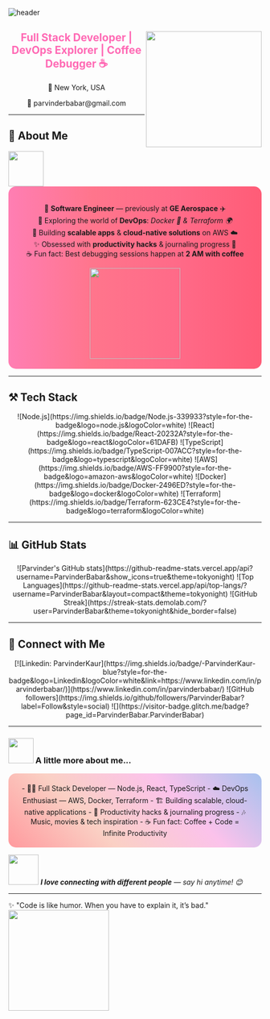 ![header](https://capsule-render.vercel.app/api?type=waving&color=gradient&height=200&section=header&text=✨%20Hi,%20I'm%20Parvinder%20Kaur!%20✨&fontSize=40&fontAlignY=35&animation=twinkling)

<div align="center">
  
  <img align='right' src="https://media0.giphy.com/media/v1.Y2lkPWVjZjA1ZTQ3ajU5azh0bmJiaGE0bzAxeGJ1bDVhdWZ1Yzdoc3ZwZWdyNnBjMjF0cyZlcD12MV9naWZzX3JlbGF0ZWQmY3Q9Zw/GB6qkAvTyB1r8sOPuS/giphy.webp" width="230">
  <h2 style="color: #ff69b4;">Full Stack Developer | DevOps Explorer | Coffee Debugger ☕</h2>
  <p>📍 New York, USA</p>
  <p>📧 parvinderbabar@gmail.com</p>
</div>

---

## 🌟 About Me  
<img src="https://media.giphy.com/media/12oufCB0MyZ1Go/giphy.gif" width="70">

<div align="center" style="background: linear-gradient(to right, #ff7eb3, #ff758c, #ff6a88, #ff5c77); padding: 20px; border-radius: 15px;">
  
💼 **Software Engineer** — previously at **GE Aerospace** ✈️  
🌱 Exploring the world of **DevOps**: *Docker 🐳 & Terraform 🌍*  
🚀 Building **scalable apps** & **cloud-native solutions** on AWS ☁️  
✨ Obsessed with **productivity hacks** & journaling progress 📓  
☕ Fun fact: Best debugging sessions happen at **2 AM with coffee**  

<img src="https://media.giphy.com/media/xT9IgzoKnwFNmISR8I/giphy.gif" width="180">
</div>

---

## ⚒️ Tech Stack  
<div align="center">
![Node.js](https://img.shields.io/badge/Node.js-339933?style=for-the-badge&logo=node.js&logoColor=white)  
![React](https://img.shields.io/badge/React-20232A?style=for-the-badge&logo=react&logoColor=61DAFB)  
![TypeScript](https://img.shields.io/badge/TypeScript-007ACC?style=for-the-badge&logo=typescript&logoColor=white)  
![AWS](https://img.shields.io/badge/AWS-FF9900?style=for-the-badge&logo=amazon-aws&logoColor=white)  
![Docker](https://img.shields.io/badge/Docker-2496ED?style=for-the-badge&logo=docker&logoColor=white)  
![Terraform](https://img.shields.io/badge/Terraform-623CE4?style=for-the-badge&logo=terraform&logoColor=white)  
</div>

---

## 📊 GitHub Stats  
<div align="center">
![Parvinder's GitHub stats](https://github-readme-stats.vercel.app/api?username=ParvinderBabar&show_icons=true&theme=tokyonight)  
![Top Languages](https://github-readme-stats.vercel.app/api/top-langs/?username=ParvinderBabar&layout=compact&theme=tokyonight)  
![GitHub Streak](https://streak-stats.demolab.com/?user=ParvinderBabar&theme=tokyonight&hide_border=false)  
</div>

---

## 🔗 Connect with Me  
<div align="center">
[![Linkedin: ParvinderKaur](https://img.shields.io/badge/-ParvinderKaur-blue?style=for-the-badge&logo=Linkedin&logoColor=white&link=https://www.linkedin.com/in/parvinderbabar/)](https://www.linkedin.com/in/parvinderbabar/)  
![GitHub followers](https://img.shields.io/github/followers/ParvinderBabar?label=Follow&style=social)  
![](https://visitor-badge.glitch.me/badge?page_id=ParvinderBabar.ParvinderBabar)
</div>

---

### <img src="https://media.giphy.com/media/VgCDAzcKvsR6OM0uWg/giphy.gif" width="50"> A little more about me...  

<div align="center" style="background: linear-gradient(45deg,#ff9a9e,#fad0c4,#fbc2eb,#a6c1ee); padding: 20px; border-radius: 15px;">
- 👩‍💻 Full Stack Developer — Node.js, React, TypeScript  
- ☁️ DevOps Enthusiast — AWS, Docker, Terraform  
- 🏗️ Building scalable, cloud-native applications  
- 📓 Productivity hacks & journaling progress  
- 🎶 Music, movies & tech inspiration  
- ☕ Fun fact: Coffee + Code = Infinite Productivity  
</div>

<img src="https://media.giphy.com/media/LnQjpWaON8nhr21vNW/giphy.gif" width="60"> <em><b>I love connecting with different people</b> — say hi anytime! 😊</em>

---

✨ "Code is like humor. When you have to explain it, it’s bad."  
<img src="https://media.giphy.com/media/f3iwJFOVOwuy7K6FFw/giphy.gif" width="200">
